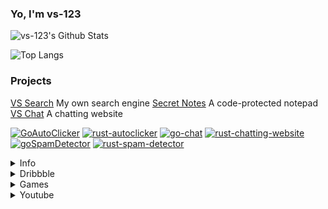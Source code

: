 <h3>
Yo, I'm vs-123
</h3>

![vs-123's Github Stats](https://github-readme-stats.vercel.app/api?username=vs-123&count_private=true&show_icons=true)

![Top Langs](https://github-readme-stats.vercel.app/api/top-langs/?username=vs-123&layout=compact)

<h3>Projects</h3>

<a href="https://vs-search.herokuapp.com/">VS Search</a> My own search engine
<a href="https://secretnotes.vahin.repl.co/">Secret Notes</a> A code-protected notepad
<a href="https://brokenmassivefont.vahin.repl.co/">VS Chat</a> A chatting website

[![GoAutoClicker](https://github-readme-stats.vercel.app/api/pin/?username=vs-123&repo=GoAutoClicker)](https://github.com/vs-123/GoAutoClicker)
[![rust-autoclicker](https://github-readme-stats.vercel.app/api/pin/?username=vs-123&repo=rust-autoclicker)](https://github.com/vs-123/rust-autoclicker)
[![go-chat](https://github-readme-stats.vercel.app/api/pin/?username=vs-123&repo=go-chat)](https://github.com/vs-123/go-chat)
[![rust-chatting-website](https://github-readme-stats.vercel.app/api/pin/?username=vs-123&repo=rust-chatting-website)](https://github.com/vs-123/rust-chatting-website)
[![goSpamDetector](https://github-readme-stats.vercel.app/api/pin/?username=vs-123&repo=goSpamDetector)](https://github.com/vs-123/goSpamDetector)
[![rust-spam-detector](https://github-readme-stats.vercel.app/api/pin/?username=vs-123&repo=rust-spam-detector)](https://github.com/vs-123/rust-spam-detector)

<details>
<summary>Info</summary>
<p>I love to program, I make stuff whether it is useless or not.</p>
<p>I've tried many programming languages, but I usually program in <a href="https://www.rust-lang.org">Rust</a></p>
</details>
<details>
<summary>Dribbble</summary>
I have a <a href="https://dribbble.com/vahin">Dribbble account</a> too, I upload images that I've drawn/photoshopped.
</details>
<details>
<summary>Games</summary>
I make games too, check them out at my <a href="https://vsgame.itch.io/">itch.io</a> account :D
</details>
<details>
<summary>Youtube</summary>
I make programming tutorials on youtube.
 
This is my youtube channel -> <a href="https://www.youtube.com/c/VahinSharma">https://www.youtube.com/c/VahinSharma</a>
</details>
